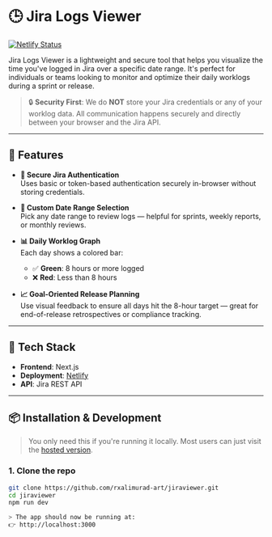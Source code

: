 # 🕒 Jira Logs Viewer

[![Netlify Status](https://api.netlify.com/api/v1/badges/c50c0ff2-e543-4c0a-b587-8fad85cc3f18/deploy-status)](https://app.netlify.com/projects/jiralogsviewer/deploys)

Jira Logs Viewer is a lightweight and secure tool that helps you visualize the time you've logged in Jira over a specific date range. It's perfect for individuals or teams looking to monitor and optimize their daily worklogs during a sprint or release.

> 🔒 **Security First**: We do **NOT** store your Jira credentials or any of your worklog data. All communication happens securely and directly between your browser and the Jira API.

---

## 🚀 Features

- **🔐 Secure Jira Authentication**  
  Uses basic or token-based authentication securely in-browser without storing credentials.

- **📅 Custom Date Range Selection**  
  Pick any date range to review logs — helpful for sprints, weekly reports, or monthly reviews.

- **📊 Daily Worklog Graph**  
  Each day shows a colored bar:
  - ✅ **Green**: 8 hours or more logged
  - ❌ **Red**: Less than 8 hours

- **📈 Goal-Oriented Release Planning**  
  Use visual feedback to ensure all days hit the 8-hour target — great for end-of-release retrospectives or compliance tracking.

---

## 🧰 Tech Stack

- **Frontend**: Next.js
- **Deployment**: [Netlify](https://www.netlify.com/)
- **API**: Jira REST API

---

## 📦 Installation & Development

> You only need this if you're running it locally. Most users can just visit the [hosted version](https://jiralogsviewer.netlify.app).

### 1. Clone the repo

```bash
git clone https://github.com/rxalimurad-art/jiraviewer.git
cd jiraviewer
npm run dev

> The app should now be running at:
👉 http://localhost:3000

